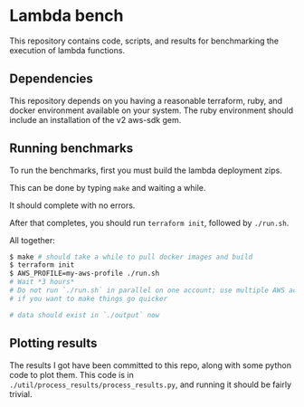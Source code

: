 # Lambda bench

This repository contains code, scripts, and results for benchmarking the execution of lambda functions.

## Dependencies

This repository depends on you having a reasonable terraform, ruby, and docker
environment available on your system.
The ruby environment should include an installation of the v2 aws-sdk gem.

## Running benchmarks

To run the benchmarks, first you must build the lambda deployment zips.

This can be done by typing `make` and waiting  a while.

It should complete with no errors.

After that completes, you should run `terraform init`, followed by `./run.sh`.

All together:

```sh
$ make # should take a while to pull docker images and build
$ terraform init
$ AWS_PROFILE=my-aws-profile ./run.sh
# Wait *3 hours*
# Do not run `./run.sh` in parallel on one account; use multiple AWS accounts
# if you want to make things go quicker

# data should exist in `./output` now
```

## Plotting results

The results I got have been committed to this repo, along with some python code
to plot them. This code is in `./util/process_results/process_results.py`, and
running it should be fairly trivial.
